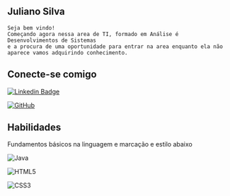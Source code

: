 ## Juliano Silva
    Seja bem vindo!
    Começando agora nessa area de TI, formado em Análise é Desenvolvimentos de Sistemas 
    e a procura de uma oportunidade para entrar na area enquanto ela não aparece vamos adquirindo conhecimento.

## Conecte-se comigo


[![Linkedin Badge](https://img.shields.io/badge/-Juliano%20Silva-0a66c2?style=flat-square&logo=Linkedin&logoColor=white&link=https://https://www.linkedin.com/in/caio-ruiz-5aa023187/)](https://www.linkedin.com/in/juliano-silva-b0269b94/) 

[![GitHub](https://img.shields.io/badge/Julianoscg-100000?style=for-the-badge&logo=github&logoColor=white)](https://github.com/Julianoscg)

## Habilidades

Fundamentos básicos na linguagem e marcação e estilo abaixo

![Java](https://img.shields.io/badge/java-%23ED8B00.svg?style=for-the-badge&logo=openjdk&logoColor=white) 



![HTML5](https://img.shields.io/badge/HTML5-E34F26?style=for-the-badge&logo=html5&logoColor=white)

 ![CSS3](https://img.shields.io/badge/CSS3-1572B6?style=for-the-badge&logo=css3&logoColor=white)

